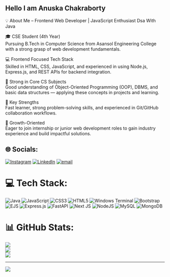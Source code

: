 ## Hello I am Anuska Chakraborty</br>
💡 About Me – Frontend Web Developer | JavaScript Enthusiast Dsa With Java</br>

🎓 CSE Student (4th Year)</br>
Pursuing B.Tech in Computer Science from Asansol Engineering College with a strong grasp of web development fundamentals.</br>

💻 Frontend Focused Tech Stack</br>
Skilled in HTML, CSS, JavaScript, and experienced in using Node.js, Express.js, and REST APIs for backend integration.</br>

📘 Strong in Core CS Subjects</br>
Good understanding of Object-Oriented Programming (OOP), DBMS, and basic data structures — applying these concepts in projects and learning.</br>

🧠 Key Strengths</br>
Fast learner, strong problem-solving skills, and experienced in Git/GitHub collaboration workflows.</br>

🚀 Growth-Oriented</br>
Eager to join internship or junior web development roles to gain industry experience and build impactful solutions.</br>


## 🌐 Socials:
[![Instagram](https://img.shields.io/badge/Instagram-%23E4405F.svg?logo=Instagram&logoColor=white)](https://instagram.com/be_with_coco) [![LinkedIn](https://img.shields.io/badge/LinkedIn-%230077B5.svg?logo=linkedin&logoColor=white)](https://linkedin.com/in/https://www.linkedin.com/in/anuska-chakraborty-333211237) [![email](https://img.shields.io/badge/Email-D14836?logo=gmail&logoColor=white)](mailto:chakravartyanushka2025@gmail.com) 

# 💻 Tech Stack:
![Java](https://img.shields.io/badge/java-%23ED8B00.svg?style=for-the-badge&logo=openjdk&logoColor=white) ![JavaScript](https://img.shields.io/badge/javascript-%23323330.svg?style=for-the-badge&logo=javascript&logoColor=%23F7DF1E) ![CSS3](https://img.shields.io/badge/css3-%231572B6.svg?style=for-the-badge&logo=css3&logoColor=white) ![HTML5](https://img.shields.io/badge/html5-%23E34F26.svg?style=for-the-badge&logo=html5&logoColor=white) ![Windows Terminal](https://img.shields.io/badge/Windows%20Terminal-%234D4D4D.svg?style=for-the-badge&logo=windows-terminal&logoColor=white) ![Bootstrap](https://img.shields.io/badge/bootstrap-%238511FA.svg?style=for-the-badge&logo=bootstrap&logoColor=white) ![EJS](https://img.shields.io/badge/ejs-%23B4CA65.svg?style=for-the-badge&logo=ejs&logoColor=black) ![Express.js](https://img.shields.io/badge/express.js-%23404d59.svg?style=for-the-badge&logo=express&logoColor=%2361DAFB) ![FastAPI](https://img.shields.io/badge/FastAPI-005571?style=for-the-badge&logo=fastapi) ![Next JS](https://img.shields.io/badge/Next-black?style=for-the-badge&logo=next.js&logoColor=white) ![NodeJS](https://img.shields.io/badge/node.js-6DA55F?style=for-the-badge&logo=node.js&logoColor=white) ![MySQL](https://img.shields.io/badge/mysql-4479A1.svg?style=for-the-badge&logo=mysql&logoColor=white) ![MongoDB](https://img.shields.io/badge/MongoDB-%234ea94b.svg?style=for-the-badge&logo=mongodb&logoColor=white)
# 📊 GitHub Stats:
![](https://github-readme-stats.vercel.app/api?username=Anu-Chakrabortyt&theme=merko&hide_border=false&include_all_commits=false&count_private=false)<br/>
![](https://nirzak-streak-stats.vercel.app/?user=Anu-Chakrabortyt&theme=merko&hide_border=false)<br/>
![](https://github-readme-stats.vercel.app/api/top-langs/?username=Anu-Chakrabortyt&theme=merko&hide_border=false&include_all_commits=false&count_private=false&layout=compact)

---
[![](https://visitcount.itsvg.in/api?id=Anu-Chakrabortyt&icon=0&color=0)](https://visitcount.itsvg.in)

<!-- Proudly created with GPRM ( https://gprm.itsvg.in ) -->
